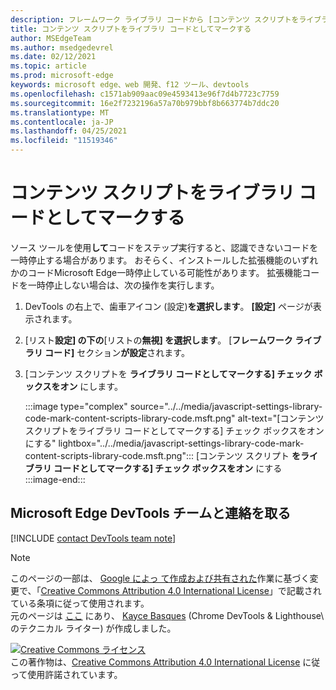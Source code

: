 ```yaml
---
description: フレームワーク ライブラリ コードから [コンテンツ スクリプトをライブラリ コードとして設定 >する] を有効にする。
title: コンテンツ スクリプトをライブラリ コードとしてマークする
author: MSEdgeTeam
ms.author: msedgedevrel
ms.date: 02/12/2021
ms.topic: article
ms.prod: microsoft-edge
keywords: microsoft edge、web 開発、f12 ツール、devtools
ms.openlocfilehash: c1571ab909aac09e4593413e96f7d4b7723c7759
ms.sourcegitcommit: 16e2f7232196a57a70b979bbf8b663774b7ddc20
ms.translationtype: MT
ms.contentlocale: ja-JP
ms.lasthandoff: 04/25/2021
ms.locfileid: "11519346"
---
```

<!-- Copyright Kayce Basques 

   Licensed under the Apache License, Version 2.0 (the "License");
   you may not use this file except in compliance with the License.
   You may obtain a copy of the License at

       https://www.apache.org/licenses/LICENSE-2.0

   Unless required by applicable law or agreed to in writing, software
   distributed under the License is distributed on an "AS IS" BASIS,
   WITHOUT WARRANTIES OR CONDITIONS OF ANY KIND, either express or implied.
   See the License for the specific language governing permissions and
   limitations under the License.  -->

# <a name="mark-content-scripts-as-library-code"></a>コンテンツ スクリプトをライブラリ コードとしてマークする  

ソース ツールを使用**して**コードを[][DevToolsJavascriptStepThroughCode]ステップ実行すると、認識できないコードを一時停止する場合があります。  おそらく、インストールした拡張機能のいずれかのコードMicrosoft Edge一時停止している可能性があります。  拡張機能コードを一時停止しない場合は、次の操作を実行します。  

1.  DevTools の右上で、歯車アイコン (設定)**を選択します**。  **[設定]** ページが表示されます。  
1.  [リスト**設定] の下の**[リストの**無視] を選択します**。  [**フレームワーク ライブラリ コード]** セクション**が設定**されます。  
1.  [コンテンツ スクリプトを **ライブラリ コードとしてマークする] チェック ボックスをオン** にします。  
    
    :::image type="complex" source="../../media/javascript-settings-library-code-mark-content-scripts-library-code.msft.png" alt-text="[コンテンツ スクリプトをライブラリ コードとしてマークする] チェック ボックスをオンにする" lightbox="../../media/javascript-settings-library-code-mark-content-scripts-library-code.msft.png":::
       [コンテンツ スクリプト **をライブラリ コードとしてマークする] チェック ボックスをオン** にする  
    :::image-end:::  
    
## <a name="getting-in-touch-with-the-microsoft-edge-devtools-team"></a>Microsoft Edge DevTools チームと連絡を取る  

[!INCLUDE [contact DevTools team note](../../includes/contact-devtools-team-note.md)]  

<!-- links -->  

[DevToolsJavascriptStepThroughCode]: ../index.md#step-4-step-through-the-code "手順 4: コードをステップ実行する - DevTools アプリケーションの JavaScript のデバッグMicrosoft Edge開始|Microsoft Docs"  

> [!NOTE]
> このページの一部は、 [Google によっ て作成および共有された][GoogleSitePolicies]作業に基づく変更で、「[Creative Commons Attribution 4.0 International License][CCA4IL]」で記載されている条項に従って使用されます。  
> 元のページは [ここ](https://developers.google.com/web/tools/chrome-devtools/javascript/guides/blackbox-chrome-extension-scripts) にあり、 [Kayce Basques][KayceBasques] \(Chrome DevTools \& Lighthouse\ のテクニカル ライター) が作成しました。  

[![Creative Commons ライセンス][CCby4Image]][CCA4IL]  
この著作物は、[Creative Commons Attribution 4.0 International License][CCA4IL] に従って使用許諾されています。  

[CCA4IL]: https://creativecommons.org/licenses/by/4.0  
[CCby4Image]: https://i.creativecommons.org/l/by/4.0/88x31.png  
[GoogleSitePolicies]: https://developers.google.com/terms/site-policies  
[KayceBasques]: https://developers.google.com/web/resources/contributors/kaycebasques  
